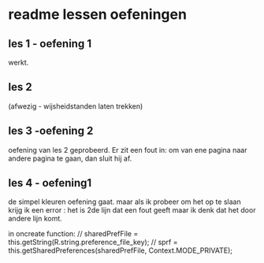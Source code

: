 # readme lessen oefeningen

## les 1 - oefening 1
werkt.


## les 2 
(afwezig - wijsheidstanden laten trekken)

## les 3 -oefening 2
oefening van les 2 geprobeerd. 
Er zit een fout in: om van ene pagina naar andere pagina te gaan, dan sluit hij af.


## les 4 - oefening1 
de simpel kleuren oefening gaat.
maar als ik probeer om het op te slaan krijg ik een error : 
het is 2de lijn dat een fout geeft maar ik denk dat het door andere lijn komt.

in oncreate function:
// sharedPrefFile = this.getString(R.string.preference_file_key);
// sprf = this.getSharedPreferences(sharedPrefFile, Context.MODE_PRIVATE);
